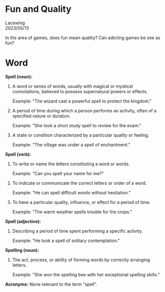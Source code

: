 # Fun and Quality

Lacewing  
2023/05/13

<!--- [Music](link) --->

<!--- > Quote --->

In the area of games, does fun mean quality?
Can adicting games be see as fun?

# Word

**Spell (noun):**
1. A word or series of words, usually with magical or mystical connotations, believed to possess supernatural powers or effects.

   Example: "The wizard cast a powerful spell to protect the kingdom."

2. A period of time during which a person performs an activity, often of a specified nature or duration.

   Example: "She took a short study spell to review for the exam."

3. A state or condition characterized by a particular quality or feeling.

   Example: "The village was under a spell of enchantment."

**Spell (verb):**
1. To write or name the letters constituting a word or words.

   Example: "Can you spell your name for me?"

2. To indicate or communicate the correct letters or order of a word.

   Example: "He can spell difficult words without hesitation."

3. To have a particular quality, influence, or effect for a period of time.

   Example: "The warm weather spells trouble for the crops."

**Spell (adjective):**
1. Describing a period of time spent performing a specific activity.

   Example: "He took a spell of solitary contemplation."

**Spelling (noun):**
1. The act, process, or ability of forming words by correctly arranging letters.
   
   Example: "She won the spelling bee with her exceptional spelling skills."

**Acronyms:**
None relevant to the term "spell".
